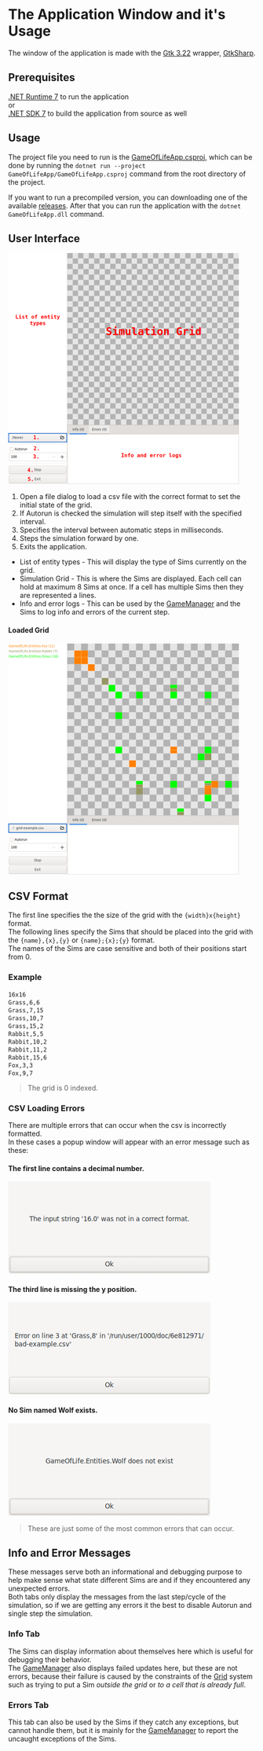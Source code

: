 # The Application Window and it's Usage

The window of the application is made with the [Gtk 3.22](https://github.com/GNOME/gtk/tree/gtk-3-22) wrapper, [GtkSharp](https://github.com/GtkSharp/GtkSharp).


## Prerequisites

[.NET Runtime 7](https://dotnet.microsoft.com/en-us/download/dotnet/7.0) to run the application\
or\
[.NET SDK 7](https://dotnet.microsoft.com/en-us/download/dotnet/7.0) to build the application from source as well

## Usage

The project file you need to run is the [GameOfLifeApp.csproj](../GameOfLifeApp/GameOfLifeApp.csproj), which can be done by running the `dotnet run --project GameOfLifeApp/GameOfLifeApp.csproj` command from the root directory of the project.

If you want to run a precompiled version, you can downloading one of the available [releases](https://github.com/Toarexer/GameOfLife/releases).
After that you can run the application with the `dotnet GameOfLifeApp.dll` command.


## User Interface

![Game of Life App with markings](./imgs/gol-app-marked.png)

1. Open a file dialog to load a csv file with the correct format to set the initial state of the grid. 
2. If Autorun is checked the simulation will step itself with the specified interval.
3. Specifies the interval between automatic steps in milliseconds.
4. Steps the simulation forward by one.
5. Exits the application.

- List of entity types - This will display the type of Sims currently on the grid.
- Simulation Grid - This is where the Sims are displayed. Each cell can hold at maximum 8 Sims at once. If a cell has multiple Sims then they are represented a lines.
- Info and error logs - This can be used by the [GameManager](../GameOfLifeSim/GameManager.cs) and the Sims to log info and errors of the current step.

#### Loaded Grid
![Loaded grid](./imgs/gol-app.png)


## CSV Format

The first line specifies the the size of the grid with the `{width}x{height}` format.\
The following lines specify the Sims that should be placed into the grid with the `{name},{x},{y}` or `{name};{x};{y}` format.\
The names of the Sims are case sensitive and both of their positions start from 0.

### Example

```csv
16x16
Grass,6,6
Grass,7,15
Grass,10,7
Grass,15,2
Rabbit,5,5
Rabbit,10,2
Rabbit,11,2
Rabbit,15,6
Fox,3,3
Fox,9,7
```
> The grid is 0 indexed.

### CSV Loading Errors

There are multiple errors that can occur when the csv is incorrectly formatted.\
In these cases a popup window will appear with an error message such as these:

#### The first line contains a decimal number.
![Invalid number error](./imgs/gol-error-invalid-num.png)

#### The third line is missing the y position.
![Invalid line error](./imgs/gol-error-invalid-line.png)

#### No Sim named Wolf exists.
![Invalid line error](./imgs/gol-error-invalid-sim.png)

> These are just some of the most common errors that can occur.


## Info and Error Messages

These messages serve both an informational and debugging purpose to help make sense what state different Sims are and if they encountered any unexpected errors.\
Both tabs only display the messages from the last step/cycle of the simulation, so if we are getting any errors it the best to disable Autorun and single step the simulation.

### Info Tab

The Sims can display information about themselves here which is useful for debugging their behavior.\
The [GameManager](../GameOfLifeSim/GameManager.cs) also displays failed updates here, but these are not errors, because their failure is caused by the constraints of the [Grid](../GameOfLifeSim/Grid.cs) system such as trying to put a Sim *outside the grid* or *to a cell that is already full*.

### Errors Tab

This tab can also be used by the Sims if they catch any exceptions, but cannot handle them, but it is mainly for the [GameManager](../GameOfLifeSim/GameManager.cs) to report the uncaught exceptions of the Sims.
